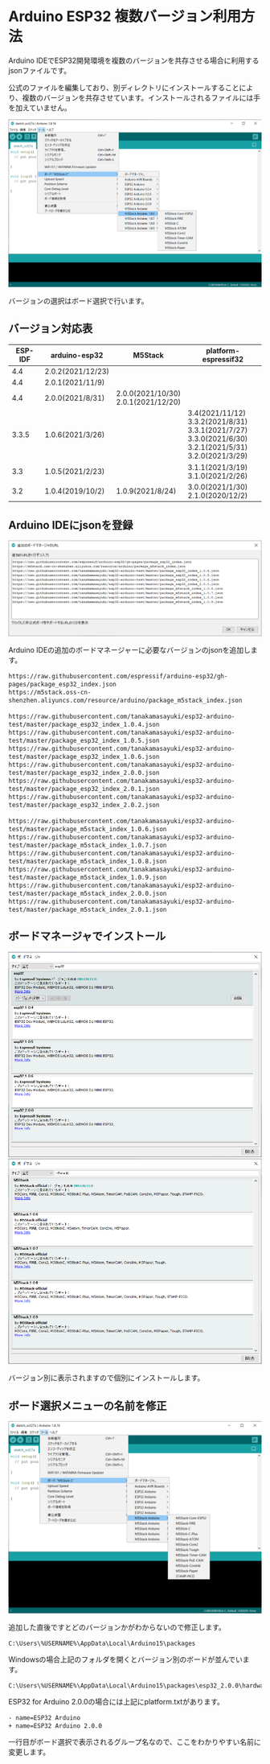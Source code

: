 # Arduino ESP32 複数バージョン利用方法

Arduino IDEでESP32開発環境を複数のバージョンを共存させる場合に利用するjsonファイルです。

公式のファイルを編集しており、別ディレクトリにインストールすることにより、複数のバージョンを共存させています。インストールされるファイルには手を加えていません。

![](img/top.png)

バージョンの選択はボード選択で行います。

## バージョン対応表

| ESP-IDF | arduino-esp32    | M5Stack           | platform-espressif32                                                                                       |
|---------|------------------|-------------------|------------------------------------------------------------------------------------------------------------|
| 4.4     | 2.0.2(2021/12/23)|                   |                                                   |
| 4.4     | 2.0.1(2021/11/9)|                   |                                                                                                            |
| 4.4     | 2.0.0(2021/8/31) | 2.0.0(2021/10/30)<br />2.0.1(2021/12/20) |                                                                                                            |
| 3.3.5   | 1.0.6(2021/3/26) |                   | 3.4(2021/11/12)<br />3.3.2(2021/8/31)<br />3.3.1(2021/7/27)<br   />3.3.0(2021/6/30)<br />3.2.1(2021/5/31)<br />3.2.0(2021/3/29) |
| 3.3     | 1.0.5(2021/2/23) |                   | 3.1.1(2021/3/19)<br />3.1.0(2021/2/26)                                                                     |
| 3.2     | 1.0.4(2019/10/2) | 1.0.9(2021/8/24)  | 3.0.0(2021/1/30)<br />2.1.0(2020/12/2)                                                                     |

## Arduino IDEにjsonを登録

![](img/add_json.png)

Arduino IDEの追加のボードマネージャーに必要なバージョンのjsonを追加します。

```
https://raw.githubusercontent.com/espressif/arduino-esp32/gh-pages/package_esp32_index.json
https://m5stack.oss-cn-shenzhen.aliyuncs.com/resource/arduino/package_m5stack_index.json

https://raw.githubusercontent.com/tanakamasayuki/esp32-arduino-test/master/package_esp32_index_1.0.4.json
https://raw.githubusercontent.com/tanakamasayuki/esp32-arduino-test/master/package_esp32_index_1.0.5.json
https://raw.githubusercontent.com/tanakamasayuki/esp32-arduino-test/master/package_esp32_index_1.0.6.json
https://raw.githubusercontent.com/tanakamasayuki/esp32-arduino-test/master/package_esp32_index_2.0.0.json
https://raw.githubusercontent.com/tanakamasayuki/esp32-arduino-test/master/package_esp32_index_2.0.1.json
https://raw.githubusercontent.com/tanakamasayuki/esp32-arduino-test/master/package_esp32_index_2.0.2.json

https://raw.githubusercontent.com/tanakamasayuki/esp32-arduino-test/master/package_m5stack_index_1.0.6.json
https://raw.githubusercontent.com/tanakamasayuki/esp32-arduino-test/master/package_m5stack_index_1.0.7.json
https://raw.githubusercontent.com/tanakamasayuki/esp32-arduino-test/master/package_m5stack_index_1.0.8.json
https://raw.githubusercontent.com/tanakamasayuki/esp32-arduino-test/master/package_m5stack_index_1.0.9.json
https://raw.githubusercontent.com/tanakamasayuki/esp32-arduino-test/master/package_m5stack_index_2.0.0.json
https://raw.githubusercontent.com/tanakamasayuki/esp32-arduino-test/master/package_m5stack_index_2.0.1.json
```

## ボードマネージャでインストール

![](img/esp32.png)
![](img/m5stack.png)

バージョン別に表示されますので個別にインストールします。

## ボード選択メニューの名前を修正

![](img/noname.png)

追加した直後ですとどのバージョンかがわからないので修正します。

```
C:\Users\%USERNAME%\AppData\Local\Arduino15\packages
```

Windowsの場合上記のフォルダを開くとバージョン別のボードが並んでいます。

```
C:\Users\%USERNAME%\AppData\Local\Arduino15\packages\esp32_2.0.0\hardware\esp32\2.0.0\platform.txt
```

ESP32 for Arduino 2.0.0の場合には上記にplatform.txtがあります。

```
- name=ESP32 Arduino
+ name=ESP32 Arduino 2.0.0
```

一行目がボード選択で表示されるグループ名なので、ここをわかりやすい名前に変更します。
